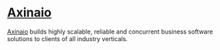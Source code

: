 # [Axinaio](https://axinaio.com "Axinaio")

[Axinaio](https://axinaio.com "Axinaio") builds highly scalable, reliable and concurrent business software solutions to clients of all industry verticals.
